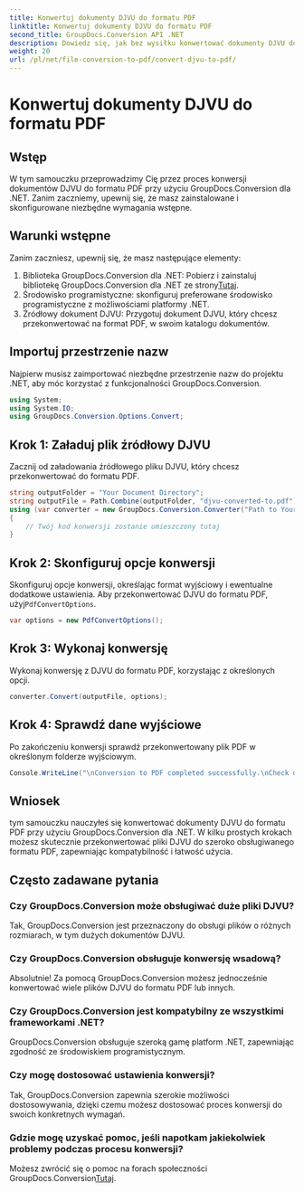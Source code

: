```yaml
---
title: Konwertuj dokumenty DJVU do formatu PDF
linktitle: Konwertuj dokumenty DJVU do formatu PDF
second_title: GroupDocs.Conversion API .NET
description: Dowiedz się, jak bez wysiłku konwertować dokumenty DJVU do formatu PDF za pomocą GroupDocs.Conversion dla .NET. Uprość swoje zadania związane z zarządzaniem dokumentami.
weight: 20
url: /pl/net/file-conversion-to-pdf/convert-djvu-to-pdf/
---
```


# Konwertuj dokumenty DJVU do formatu PDF

## Wstęp
W tym samouczku przeprowadzimy Cię przez proces konwersji dokumentów DJVU do formatu PDF przy użyciu GroupDocs.Conversion dla .NET. Zanim zaczniemy, upewnij się, że masz zainstalowane i skonfigurowane niezbędne wymagania wstępne.
## Warunki wstępne
Zanim zaczniesz, upewnij się, że masz następujące elementy:
1. Biblioteka GroupDocs.Conversion dla .NET: Pobierz i zainstaluj bibliotekę GroupDocs.Conversion dla .NET ze strony[Tutaj](https://releases.groupdocs.com/conversion/net/).
2. Środowisko programistyczne: skonfiguruj preferowane środowisko programistyczne z możliwościami platformy .NET.
3. Źródłowy dokument DJVU: Przygotuj dokument DJVU, który chcesz przekonwertować na format PDF, w swoim katalogu dokumentów.

## Importuj przestrzenie nazw
Najpierw musisz zaimportować niezbędne przestrzenie nazw do projektu .NET, aby móc korzystać z funkcjonalności GroupDocs.Conversion.
```csharp
using System;
using System.IO;
using GroupDocs.Conversion.Options.Convert;
```
## Krok 1: Załaduj plik źródłowy DJVU
Zacznij od załadowania źródłowego pliku DJVU, który chcesz przekonwertować do formatu PDF.
```csharp
string outputFolder = "Your Document Directory";
string outputFile = Path.Combine(outputFolder, "djvu-converted-to.pdf");
using (var converter = new GroupDocs.Conversion.Converter("Path to Your DJVU File"))
{
    // Twój kod konwersji zostanie umieszczony tutaj
}
```
## Krok 2: Skonfiguruj opcje konwersji
 Skonfiguruj opcje konwersji, określając format wyjściowy i ewentualne dodatkowe ustawienia. Aby przekonwertować DJVU do formatu PDF, użyj`PdfConvertOptions`.
```csharp
var options = new PdfConvertOptions();
```
## Krok 3: Wykonaj konwersję
Wykonaj konwersję z DJVU do formatu PDF, korzystając z określonych opcji.
```csharp
converter.Convert(outputFile, options);
```
## Krok 4: Sprawdź dane wyjściowe
Po zakończeniu konwersji sprawdź przekonwertowany plik PDF w określonym folderze wyjściowym.
```csharp
Console.WriteLine("\nConversion to PDF completed successfully.\nCheck output in {0}", outputFolder);
```

## Wniosek
tym samouczku nauczyłeś się konwertować dokumenty DJVU do formatu PDF przy użyciu GroupDocs.Conversion dla .NET. W kilku prostych krokach możesz skutecznie przekonwertować pliki DJVU do szeroko obsługiwanego formatu PDF, zapewniając kompatybilność i łatwość użycia.
## Często zadawane pytania
### Czy GroupDocs.Conversion może obsługiwać duże pliki DJVU?
Tak, GroupDocs.Conversion jest przeznaczony do obsługi plików o różnych rozmiarach, w tym dużych dokumentów DJVU.
### Czy GroupDocs.Conversion obsługuje konwersję wsadową?
Absolutnie! Za pomocą GroupDocs.Conversion możesz jednocześnie konwertować wiele plików DJVU do formatu PDF lub innych.
### Czy GroupDocs.Conversion jest kompatybilny ze wszystkimi frameworkami .NET?
GroupDocs.Conversion obsługuje szeroką gamę platform .NET, zapewniając zgodność ze środowiskiem programistycznym.
### Czy mogę dostosować ustawienia konwersji?
Tak, GroupDocs.Conversion zapewnia szerokie możliwości dostosowywania, dzięki czemu możesz dostosować proces konwersji do swoich konkretnych wymagań.
### Gdzie mogę uzyskać pomoc, jeśli napotkam jakiekolwiek problemy podczas procesu konwersji?
Możesz zwrócić się o pomoc na forach społeczności GroupDocs.Conversion[Tutaj](https://forum.groupdocs.com/c/conversion/11).